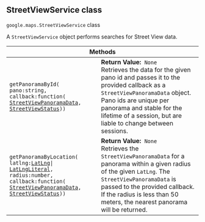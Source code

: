 <h2 id="StreetViewService"> StreetViewService class </h2><p>
<code><span itemprop="path">google.maps</span>.<span itemprop="name">StreetViewService</span></code>
class
</p><p>A <code>StreetViewService</code> object performs searches for Street View data.</p><div class="devsite-table-wrapper"><table class="methods responsive" summary="class StreetViewService - Methods">
<thead>
<tr><th colspan="2">Methods</th>
</tr></thead>
<tbody>
<tr>
<td><code><span>getPanoramaById(<wbr>pano:string,<wbr> callback:function(<wbr></span><a href="https://github.com/amenadiel/google-maps-documentation/blob/master/docs/StreetViewPanoramaData.md"><span>StreetViewPanoramaData</span></a><span>,<wbr> </span><a href="https://github.com/amenadiel/google-maps-documentation/blob/master/docs/StreetViewStatus.md"><span>StreetViewStatus</span></a><span>))</span></code></td>
<td><div><strong>Return Value:</strong>&nbsp; <code>None</code></div>
<div class="desc">Retrieves the data for the given pano id and passes it to the provided callback as a <code>StreetViewPanoramaData</code> object. Pano ids are unique per panorama and stable for the lifetime of a session, but are liable to change between sessions.</div></td>
</tr>
<tr>
<td><code><span>getPanoramaByLocation(<wbr>latlng:</span><a href="https://github.com/amenadiel/google-maps-documentation/blob/master/docs/LatLng.md"><span>LatLng</span></a><span>|<wbr></span><a href="https://github.com/amenadiel/google-maps-documentation/blob/master/docs/LatLngLiteral.md"><span>LatLngLiteral</span></a><span>,<wbr> radius:number,<wbr> callback:function(<wbr></span><a href="https://github.com/amenadiel/google-maps-documentation/blob/master/docs/StreetViewPanoramaData.md"><span>StreetViewPanoramaData</span></a><span>,<wbr> </span><a href="https://github.com/amenadiel/google-maps-documentation/blob/master/docs/StreetViewStatus.md"><span>StreetViewStatus</span></a><span>))</span></code></td>
<td><div><strong>Return Value:</strong>&nbsp; <code>None</code></div>
<div class="desc">Retrieves the <code>StreetViewPanoramaData</code> for a panorama within a given radius of the given <code>LatLng</code>. The <code>StreetViewPanoramaData</code> is passed to the provided callback. If the radius is less than 50 meters, the nearest panorama will be returned.</div></td>
</tr>
</tbody>
</table></div>
